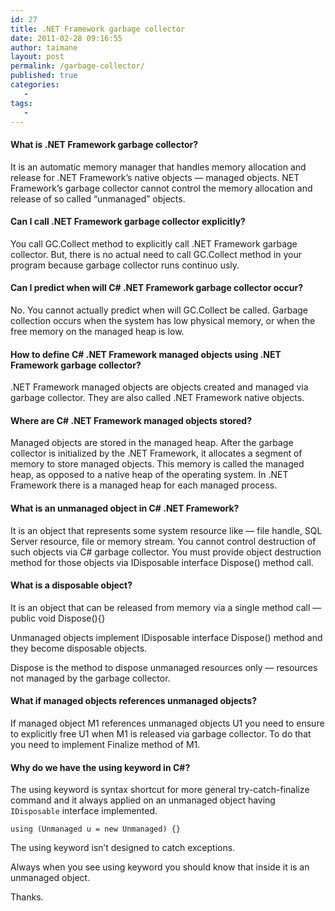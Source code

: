 ```yaml
---
id: 27
title: .NET Framework garbage collector
date: 2011-02-28 09:16:55
author: taimane
layout: post
permalink: /garbage-collector/
published: true
categories:
   -
tags:
   -
---
```

<h4>What is .NET Framework garbage collector?</h4>
It is an automatic memory manager that handles memory allocation and release for .NET Framework’s native objects — managed objects. NET Framework’s garbage collector cannot control the memory allocation and release of so called “unmanaged” objects.
<h4>Can I call .NET Framework garbage collector explicitly?</h4>
You call GC.Collect method to explicitly call .NET Framework garbage collector. But, there is no actual need to call GC.Collect method in your program because garbage collector runs continuo usly.
<h4>Can I predict when will C# .NET Framework garbage collector occur?</h4>
No. You cannot actually predict when will GC.Collect be called. Garbage collection occurs when the system has low physical memory, or when the free memory on the managed heap is low.
<h4>How to define C# .NET Framework managed objects using .NET Framework garbage collector?</h4>
.NET Framework managed objects are objects created and managed via garbage collector. They are also called .NET Framework native objects.
<h4>Where are C# .NET Framework managed objects stored?</h4>
Managed objects are stored in the managed heap. After the garbage collector is initialized by the .NET Framework, it allocates a segment of memory to store managed objects. This memory is called the managed heap, as opposed to a native heap of the operating system. In .NET Framework there is a managed heap for each managed process.
<h4>What is an unmanaged object in C# .NET Framework?</h4>
It is an object that represents some system resource like — file handle, SQL Server resource, file or memory stream. You cannot control destruction of such objects via C# garbage collector. You must provide object destruction method for those objects via IDisposable interface Dispose() method call.
<h4>What is a disposable object?</h4>
It is an object that can be released from memory via a single method call — public void Dispose(){}
Unmanaged objects implement IDisposable interface Dispose() method and they become disposable objects.
Dispose is the method to dispose unmanaged resources only — resources not managed by the garbage collector.
<h4>What if managed objects references unmanaged objects?</h4>
If managed object M1 references unmanaged objects U1 you need to ensure to explicitly free U1 when M1 is released via garbage collector. To do that you need to implement Finalize method of M1.
<h4>Why do we have the using keyword in C#?</h4>
The using keyword is syntax shortcut for more general try-catch-finalize command and it always applied on an unmanaged object having <code>IDisposable</code> interface implemented.
<code>using (Unmanaged u = new Unmanaged) {}</code>
The using keyword isn’t designed to catch exceptions.
Always when you see using keyword you should know that inside it is an unmanaged object.

Thanks.  

